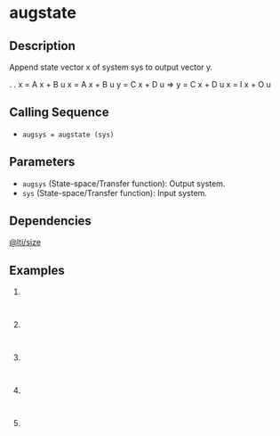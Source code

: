 # augstate

## Description
Append state vector x of system sys to output vector y.

 .                  .
 x = A x + B u      x = A x + B u
 y = C x + D u  =>  y = C x + D u
                    x = I x + O u
                    
## Calling Sequence
- `augsys = augstate (sys)`

## Parameters
- `augsys` (State-space/Transfer function): Output system.
- `sys` (State-space/Transfer function): Input system.

## Dependencies
[@lti/size](https://github.com/akash-sankar/CSToolboxFunctions/tree/main/%40lti%20size)

## Examples
1.
```
```

```
```

2.
```
```

```
```

3.
```
```

```
```

4.
```
```

```
```

5.
```
```

```
```
